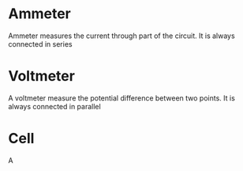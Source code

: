 # Ammeter

Ammeter measures the current through part of the circuit. It is always connected in series

# Voltmeter

A voltmeter measure the potential difference between two points. It is always connected in parallel

# Cell

A 